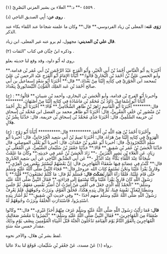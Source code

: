٤٥٥٩ -** د:** العلاء بن بشير المزني البَصْرِيّ (١) .

**روى عن:** أَبِي الصديق الناجي (د) .

**رَوَى عَنه:** المعلى بْن زياد الفردوسي،** قال:** وكان ما علمته شجاعا عند اللقاء بكاء عند الذكر.

**قال علي بْن المديني:** مجهول، لم يرو عنه غير المعلى، ابن زياد.

وذكره ابنُ حِبَّان في كتاب "الثقات (٢) .

روى له أَبُو داود، وقد وقع لنا حديثه بعلو.

أَخْبَرَنَا بِهِ أَبُو الْعَبَّاسِ أَحْمَدُ بْنُ أَبي الْخَيْرِ، وأَبُو الْفَرَجِ عَبْدُ الرَّحْمَنِ بْنُ أَبي عُمَر بْن قدامة،** وأبو الحسن عَلِيُّ بْنُ أَحْمَدَ بْنِ الْبُخَارِيِّ قَالُوا:** أَنْبَأَنَا الإِمَامُ أَبُو الْفَرَجِ عَبْد الرحمن بْن عَلِيّ بْنمحمد ابن الْجَوْزِيِّ فِي كِتَابِهِ إِلَيْنَا مِنْ بَغْدَادَ،** قال:** أَخْبَرَنَا أَبُو سَعْدٍ إسماعيل بن أَبي صالح أَحْمَدَ بْنِ عَبد المَلِك الْمُؤَّذِنُ النَّيْسَابُورِيُّ بِبَغْدَادَ.

(ح) : وأخبرنا أَبُو الفرج بْن قدامة، وأبو الْحَسَن بْن البخاري، وأحمد بْن شيبان،** قَالُوا:** أَنْبَأَنَا أَبُو إِسْمَاعِيلَ دَاوُدُ بْنُ مُحَمَّدِ بْنِ مَاشَاذَةَ فِي كِتَابِهِ إِلَيْنَا مِنْ أَصْبَهَانَ،******** قال:******** أَخْبَرَنَا أَبُو الْقَاسِمِ زَاهِرُ بْنُ طَاهِرٍ الشَّحَّامِيُّ.** قَالا:** أَخْبَرَنَا أَبُو بَكْرٍ أَحْمَدُ بْنُ مَنْصُورِ بْنِ خَلَفٍ الْمَغْرِبِيُّ، قال: أَخْبَرَنَا أَبُو طاهر محمد بن الفضل ابن مُحَمَّد بْن إسحاق بْن خزيمة السَّلَمِيُّ، قال: أَخْبَرَنَا جَدِّي مُحَمَّدُ بْن إسحاق بْن خزيمة، قال: حَدَّثَنَا بِشْرُ بْنُ هِلالٍ.

(ح) : وأَخْبَرَنَا أَحْمَدُ بْنُ هِبَةِ اللَّهِ بْنِ أَحْمَدَ،********** قال:********** أَنْبَأَنَا أَبُو رَوْحٍ الْهَرَوِيُّ فِي كِتَابِهِ إِلَيْنَا مِنْ هَرَاةَ، قال: أَخْبَرَنَا تَمِيمُ بْنُ أَبي سَعِيد الْجُرْجَانِيُّ، قال: أخبرنا أَبُو سَعْدٍ الْكَنْجَرُوذِيُّ، قال: أخبرنا أَبُو عَمْرو بْنُ حَمْدَانَ، قال: أخبرنا أَبُو يَعْلَى الموصلي، قال حَدَّثَنَا الْحَسَنُ بْنُ عُمَر بْنِ شَقِيقٍ.** قَالا:** حَدَّثَنَا جَعْفَرُ بْنُ سُلَيْمان الضَّبْعِيُّ، عَنِ الْمُعَلَّى بْنِ زِيَادٍ، عَنِ الْعَلاءِ بْنِ بَشِيرٍ الْمُزَنِيِّ. -** زَادَ الْحَسَنُ بْنُ عُمَر فِي حَدِيثِهِ:** وكَانَ مَا عَلِمْتُ شُجَاعًا عِنْدَ اللِّقَاءِ بَكَّاءً عِنْدَ الذِّكْرِ -** عَن أَبِي الصِّدِّيقِ النَّاجِي عَن أَبِي سَعِيد الخُدْرِيّ قال:** كُنْتُ فِي عِصَابَةٍ فِيهَا ضُعَفَاءُ الْمُهَاجِرِينَ قال: إِنَّ بَعْضَهُمْ لَيَسْتَتِرُ بِبَعْضٍ مِنَ الْعِرْيِ،** وقَارِئٌ يَقْرَأُ عَلَيْنَا ونَحْنُ نَسْتَمِعُ كِتَابَ الله عزوجل قال:** فَجَاءَ النَّبِيُّ صَلَّى اللَّهُ عَلَيْهِ وَسَلَّمَ حَتَّى قَامَ عَلَيْنَا، فَلَمَّا رَآهُ الْقَارِئُ**سَكَتَ قال:** فَسَلَّمَ ثُمَّ قال: مَا كُنْتُمْ تَصْنَعُونَ؟** قُلْنَا:** يَا رَسُولَ اللَّهِ كَانَ قَارِئٌ يَقْرَأُ عَلَيْنَا وكُنَّا نَسْتَمِعُ إِلَى قِرَاءَتِهِ،** فَقَالَ النَّبِيُّ صَلَّى اللَّهُ عَلَيْهِ وسَلَّمَ:** "الْحَمْدُ لِلَّهِ الَّذِي جَعَلَ في أُمَّتِي مَنْ أُمِرْتُ أَنْ أُصَبِّرَ نَفْسِي مَعَهُمْ. ثُمَّ جَلَسَ وسَطَنَا لِيُعَدِّلَ نَفْسَهُ فِينَا، ثُمَّ قال بِيَدِهِ هَكَذَا، فَحَلَّقَ الْقَوْمُ، وبَرَزَتْ وجُوهُهُمْ، فَلَمْ يَعْرِفْ رَسُولُ اللَّهِ صَلَّى اللَّهُ عَلَيْهِ وسَلَّمَ منهم أَحَدًا -** وفِي حَدِيثِ ابْنِ شَقِيقٍ:** ثُمَّ أَشَارَ بِيَدِهِ اسْتَدِيرُوا، فَاسْتَدَارَتِ الْحَلَقَةُ وبَرَزَتْ وجُوهُهُمْ لَهُ.

**قال:** فَمَا رَأَيْتُ رَسُولَ اللَّهِ صَلَّى اللَّهُ عَلَيْهِ وسَلَّمَ عَرَفَ مِنْهُمْ أَحَدًا غَيْرِي،** قال:** وكَانُوا ضُعَفَاءً مِنَ الْمُهَاجِرِينَ،** فَقَالَ النَّبِيُّ صَلَّى اللَّهُ عَلَيْهِ وسَلَّمَ:** "أَبْشِرُوا يَا مَعْشَرَ صَعَالِيكِ الْمُهَاجِرِينَ بِالْفَوْزِ التَّامِّ يَوْمَ الْقِيَامَةِ تَدْخُلُونَ الْجَنَّةَ قَبْلَ أَغْنِيَاءِ الْمُؤْمِنِينَ بِنِصْفِ يَوْمٍ وذَلِكَ مقدار خمس مئة سَنَةٍ.

لفظ بشر بْن هلال، والآخر نحوه.

رواه (١) عَنْ مسدد، عَنْ جَعْفَرِ بْنِ سُلَيْمان، فَوَقَعَ لنا بدلا عاليا.